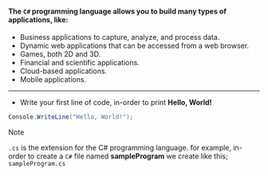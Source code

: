 #### The `C#` programming language allows you to build many types of applications, like:
- Business applications to capture, analyze, and process data.
- Dynamic web applications that can be accessed from a web browser.
- Games, both 2D and 3D.
- Financial and scientific applications.
- Cloud-based applications.
- Mobile applications.

---

- Write your first line of code, in-order to print **Hello, World!**
```cs
Console.WriteLine("Hello, World!");
```

> [!NOTE]
> `.cs` is the extension for the C# programming language.
> for example, in-order to create a `C#` file named **sampleProgram** we create like this; `sampleProgram.cs`
